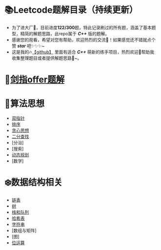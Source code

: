 :books:Leetcode题解目录（持续更新）
===============
* 为了进大厂🐛，目前进度**122/300**题，特此记录刷过的所有题，涵盖了基本题型，精简的解题思路，此repo属于 ***C++*** 版的题解。
* 感谢您的观看，希望对您有帮助，欢迎热烈的交流🎉！如果感觉还不错就点个赞 ***star*** 吧✨✨✨~
* 这是我的🔥[【github】](https://github.com/liuwentao1992) 里面有适合 ***C++*** 萌新的练手项目，热烈欢迎🎉帮助我收集整理题目或者提供解题思路🐳~。


 🚀[剑指offer题解](https://github.com/liuwentao1992/leetcode-note/blob/master/LeetCode/%E5%89%91%E6%8C%87offer.md)  
=======================

🎨算法思想
==========
* [双指针](https://github.com/liuwentao1992/leetcode-note/blob/master/LeetCode/%E5%8F%8C%E6%8C%87%E9%92%88.md)
* [排序](https://github.com/liuwentao1992/leetcode-note/blob/master/LeetCode/%E6%8E%92%E5%BA%8F.md)
* [贪心思想](https://github.com/liuwentao1992/leetcode-note/blob/master/LeetCode/%E8%B4%AA%E5%BF%83%E6%80%9D%E6%83%B3.md)
* [二分查找](https://github.com/liuwentao1992/leetcode-note/blob/master/LeetCode/%E4%BA%8C%E5%88%86%E6%B3%95.md)
* [分治]
* [搜索]
* [动态规划](https://github.com/liuwentao1992/leetcode-note/blob/master/LeetCode/%E5%8A%A8%E6%80%81%E8%A7%84%E5%88%92.md)
* [数学]

:snowflake:数据结构相关
=============
* [链表](https://github.com/liuwentao1992/leetcode-note/blob/master/LeetCode/%E9%93%BE%E8%A1%A8.md)
* [树](https://github.com/liuwentao1992/leetcode-note/blob/master/LeetCode/%E6%A0%91.md)
* [栈和队列](https://github.com/liuwentao1992/leetcode-note/blob/master/LeetCode/%E6%A0%88%E5%92%8C%E9%98%9F%E5%88%97.md)
* [哈希表](https://github.com/liuwentao1992/leetcode-note/blob/master/LeetCode/%E5%93%88%E5%B8%8C%E8%A1%A8.md)
* [字符串](https://github.com/liuwentao1992/leetcode-note/blob/master/LeetCode/%E5%AD%97%E7%AC%A6%E4%B8%B2.md)
* [数组与矩阵]
* [图]
* [位运算](https://github.com/liuwentao1992/leetcode-note/blob/master/LeetCode/%E4%BD%8D%E8%BF%90%E7%AE%97.md)
